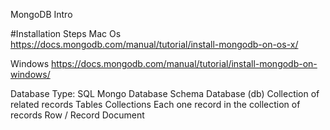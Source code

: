 MongoDB Intro 

#Installation Steps
Mac Os
https://docs.mongodb.com/manual/tutorial/install-mongodb-on-os-x/

Windows
https://docs.mongodb.com/manual/tutorial/install-mongodb-on-windows/


Database Type:	SQL	Mongo
Database	Schema	Database (db)
Collection of related records	Tables	Collections
Each one record in the collection of records	Row / Record	Document
